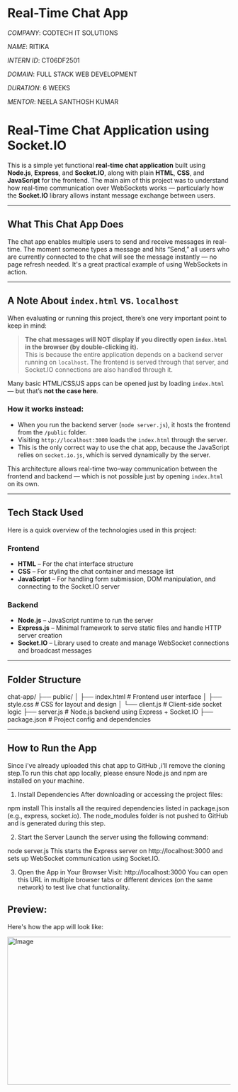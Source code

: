 #  Real-Time Chat App

*COMPANY*: CODTECH IT SOLUTIONS

*NAME*: RITIKA

*INTERN ID*: CT06DF2501

*DOMAIN*: FULL STACK WEB DEVELOPMENT

*DURATION*: 6 WEEKS

*MENTOR*: NEELA SANTHOSH KUMAR

#  Real-Time Chat Application using Socket.IO

This is a simple yet functional **real-time chat application** built using **Node.js**, **Express**, and **Socket.IO**, along with plain **HTML**, **CSS**, and **JavaScript** for the frontend. The main aim of this project was to understand how real-time communication over WebSockets works — particularly how the **Socket.IO** library allows instant message exchange between users.

---

##  What This Chat App Does

The chat app enables multiple users to send and receive messages in real-time. The moment someone types a message and hits “Send,” all users who are currently connected to the chat will see the message instantly — no page refresh needed. It's a great practical example of using WebSockets in action.

---

##  A Note About `index.html` vs. `localhost`

When evaluating or running this project, there’s one very important point to keep in mind:

> **The chat messages will NOT display if you directly open `index.html` in the browser (by double-clicking it).**  
> This is because the entire application depends on a backend server running on `localhost`. The frontend is served through that server, and Socket.IO connections are also handled through it.

Many basic HTML/CSS/JS apps can be opened just by loading `index.html` — but that’s **not the case here**.

###  How it works instead:
- When you run the backend server (`node server.js`), it hosts the frontend from the `/public` folder.
- Visiting `http://localhost:3000` loads the `index.html` through the server.
- This is the only correct way to use the chat app, because the JavaScript relies on `socket.io.js`, which is served dynamically by the server.

This architecture allows real-time two-way communication between the frontend and backend — which is not possible just by opening `index.html` on its own.

---

## Tech Stack Used

Here is a quick overview of the technologies used in this project:

###  Frontend
- **HTML** – For the chat interface structure
- **CSS** – For styling the chat container and message list
- **JavaScript** – For handling form submission, DOM manipulation, and connecting to the Socket.IO server

###  Backend
- **Node.js** – JavaScript runtime to run the server
- **Express.js** – Minimal framework to serve static files and handle HTTP server creation
- **Socket.IO** – Library used to create and manage WebSocket connections and broadcast messages

---

##  Folder Structure

chat-app/
├── public/
│ ├── index.html # Frontend user interface
│ ├── style.css # CSS for layout and design
│ └── client.js # Client-side socket logic
├── server.js # Node.js backend using Express + Socket.IO
├── package.json # Project config and dependencies

---

##  How to Run the App

 Since i've already uploaded this  chat app to GitHub ,i'll remove the cloning step.To run this chat app locally, please ensure Node.js and npm are installed on your machine.

1. Install Dependencies
After downloading or accessing the project files:

npm install
This installs all the required dependencies listed in package.json (e.g., express, socket.io). The node_modules folder is not pushed to GitHub and is generated during this step.

 2. Start the Server
Launch the server using the following command:

node server.js
This starts the Express server on http://localhost:3000 and sets up WebSocket communication using Socket.IO.

 3. Open the App in Your Browser
Visit:
http://localhost:3000
You can open this URL in multiple browser tabs or different devices (on the same network) to test live chat functionality.


## Preview:

Here's how the app will look like:

<img width="1319" height="333" alt="Image" src="https://github.com/user-attachments/assets/af833f6f-46c0-4425-8e0a-ac73a28f08da" />




